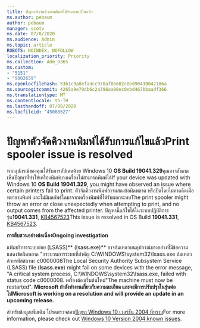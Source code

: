 ```yaml
---
title: ปัญหาตัวจัดคิวงานพิมพ์ได้รับการแก้ไขแล้ว
ms.author: pebaum
author: pebaum
manager: scotv
ms.date: 07/8/2020
ms.audience: Admin
ms.topic: article
ROBOTS: NOINDEX, NOFOLLOW
localization_priority: Priority
ms.collection: Adm_O365
ms.custom:
- "5151"
- "9002659"
ms.openlocfilehash: 53b1c9a8efa3cc978af8b602c8ed90430042186a
ms.sourcegitcommit: 4265a9e79db6c2a396aa80ec0ebd467bbaadf366
ms.translationtype: MT
ms.contentlocale: th-TH
ms.lasthandoff: 07/08/2020
ms.locfileid: "45088527"
---
```

# <a name="print-spooler-issue-is-resolved"></a><span data-ttu-id="38bdb-102">ปัญหาตัวจัดคิวงานพิมพ์ได้รับการแก้ไขแล้ว</span><span class="sxs-lookup"><span data-stu-id="38bdb-102">Print spooler issue is resolved</span></span>

<span data-ttu-id="38bdb-103">หากอุปกรณ์ของคุณได้รับการอัปเดตด้วย Windows 10 **OS Build 19041.329**คุณอาจสังเกตเห็นปัญหาที่ทําให้เครื่องพิมพ์บางเครื่องไม่สามารถพิมพ์ได้</span><span class="sxs-lookup"><span data-stu-id="38bdb-103">If your device was updated with Windows 10  **OS Build 19041.329**, you might have observed an issue where certain printers fail to print.</span></span> <span data-ttu-id="38bdb-104">ตัวจัดคิวงานพิมพ์อาจแสดงข้อผิดพลาด หรือปิดโดยไม่คาดคิดเมื่อพยายามพิมพ์ และไม่มีผลลัพธ์ใดมาจากเครื่องพิมพ์ที่ได้รับผลกระทบ</span><span class="sxs-lookup"><span data-stu-id="38bdb-104">The print spooler might throw an error or close unexpectedly when attempting to print, and no output comes from the affected printer.</span></span> <span data-ttu-id="38bdb-105">ปัญหานี้แก้ไขได้ในระบบปฏิบัติการรุ่น**19041.331**, [KB4567523](https://support.microsoft.com/help/4567523/windows-10-update-kb4567523)</span><span class="sxs-lookup"><span data-stu-id="38bdb-105">This issue is resolved in OS Build  **19041.331**, [KB4567523](https://support.microsoft.com/help/4567523/windows-10-update-kb4567523).</span></span>  

<span data-ttu-id="38bdb-106">**การสืบสวนอย่างต่อเนื่อง**</span><span class="sxs-lookup"><span data-stu-id="38bdb-106">**Ongoing investigation**</span></span>

<span data-ttu-id="38bdb-107">แฟ้มบริการระบบย่อย (LSASS)\*\* (Isass.exe)\*\* อาจล้มเหลวบนอุปกรณ์บางอย่างที่มีข้อความแสดงข้อผิดพลาด "กระบวนการระบบที่สําคัญ C:\WINDOWS\system32\Isass.exe ล้มเหลวด้วยรหัสสถานะ c0000008</span><span class="sxs-lookup"><span data-stu-id="38bdb-107">The Local Security Authority Subsystem Service (LSASS) file (**Isass.exe**) might fail on some devices with the error message, "A critical system process, C:\WINDOWS\system32\Isass.exe, failed with status code c0000008.</span></span> <span data-ttu-id="38bdb-108">เครื่องต้องเริ่มต้นใหม่"</span><span class="sxs-lookup"><span data-stu-id="38bdb-108">The machine must now be restarted".</span></span>  <span data-ttu-id="38bdb-109">**Microsoft กําลังทํางานเกี่ยวกับความละเอียด และจะมีการปรับปรุงในรุ่นต่อไป**</span><span class="sxs-lookup"><span data-stu-id="38bdb-109">**Microsoft is working on a resolution and will provide an update in an upcoming release.**</span></span>

<span data-ttu-id="38bdb-110">สําหรับข้อมูลเพิ่มเติม โปรดตรวจสอบ[ปัญหา Windows 10 เวอร์ชัน 2004 ที่ทราบ](https://docs.microsoft.com/windows/release-information/status-windows-10-2004#442msgdesc)</span><span class="sxs-lookup"><span data-stu-id="38bdb-110">For more information, please check out  [Windows 10 Version 2004 known issues](https://docs.microsoft.com/windows/release-information/status-windows-10-2004#442msgdesc).</span></span>